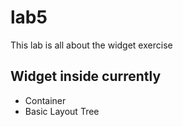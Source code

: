 # lab5

This lab is all about the widget exercise

## Widget inside currently

- Container
- Basic Layout Tree